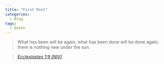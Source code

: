 ```yaml
---
title: "First Post"
categories:
  - Blog
tags:
  - Quote
---
```


> What has been will be again,
    what has been done will be done again;
    there is nothing new under the sun.
  
> <cite><a href="https://www.biblegateway.com/passage/?search=Ecclesiastes+1:9&version=NIV">Ecclesiastes 1:9 (NIV)</a></cite>
